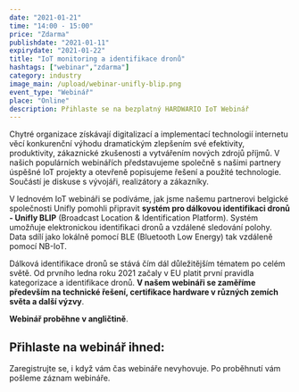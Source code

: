 ```yaml
---
date: "2021-01-21"
time: "14:00 - 15:00"
price: "Zdarma"
publishdate: "2021-01-11"
expirydate: "2021-01-22"
title: "IoT monitoring a identifikace dronů"
hashtags: ["webinar","zdarma"]
category: industry
image_main: /upload/webinar-unifly-blip.png
event_type: "Webinář"
place: "Online"
description: Přihlaste se na bezplatný HARDWARIO IoT Webinář
---
```


<div class = "row">
<div class = "col pr-30">

<p>Chytré organizace získávají digitalizací a implementací technologií internetu věcí konkurenční výhodu dramatickým zlepšením své efektivity, produktivity, zákaznické zkušenosti a vytvářením nových zdrojů příjmů. V našich populárních webinářích představujeme společně s našimi partnery úspěšné IoT projekty a otevřeně popisujeme řešení a použité technologie. Součástí je diskuse s vývojáři, realizátory a zákazníky.</p>

<p>V lednovém IoT webináři se podíváme, jak jsme našemu partnerovi belgické společnosti Unifly pomohli připravit <strong>systém pro dálkovou identifikaci dronů - Unifly BLIP</strong> (Broadcast Location & Identification Platform). Systém umožňuje elektronickou identifikaci dronů a vzdálené sledování polohy. Data sdílí jako lokálně pomocí BLE (Bluetooth Low Energy) tak vzdáleně pomocí NB-IoT.</p>

<p>Dálková identifikace dronů se stává čím dál důležitějším tématem po celém světě. Od prvního ledna roku 2021 začaly v EU platit první pravidla kategorizace a identifikace dronů. <strong>V našem webináři se zaměříme především na technické řešení, certifikace hardware v různých zemích světa a další výzvy</strong>.</p> 

<p><strong>Webinář proběhne v angličtině</strong>.</p>

</div>
<div class = "col-12 col-md-5">
<div class = "px-10 py-20 mb-20 shadow">
<h2 class = "font-weight-black font-24 font-md-24 mb-20">Přihlaste na webinář ihned:</h2>
<script charset="utf-8" type="text/javascript" src="//js.hsforms.net/forms/shell.js"></script>
<script>
jQuery(window).scroll(function() {
if (!jQuery('.hbspt-form').length) {
hbspt.forms.create({
    portalId: "5453210",
    formId: "ef8a8652-8e7e-47e0-adda-693b6491a103"
});
}
});
</script>
<p class = "font-14 font-lnh16">Zaregistrujte se, i když vám čas webináře nevyhovuje. Po proběhnutí vám pošleme záznam webináře.</p>
</div>
</div>
</div>

